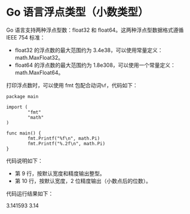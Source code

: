 # Go 语言浮点类型（小数类型）

Go 语言支持两种浮点型数：float32 和 float64。这两种浮点型数据格式遵循 IEEE 754 标准：

*   float32 的浮点数的最大范围约为 3.4e38，可以使用常量定义：math.MaxFloat32。
*   float64 的浮点数的最大范围约为 1.8e308，可以使用一个常量定义：math.MaxFloat64。

打印浮点数时，可以使用 fmt 包配合动词`%f`，代码如下：

```
package main

import (
        "fmt"
        "math"
)

func main() {
        fmt.Printf("%f\n", math.Pi)
        fmt.Printf("%.2f\n", math.Pi)
}
```

代码说明如下：

*   第 9 行，按默认宽度和精度输出整型。
*   第 10 行，按默认宽度，2 位精度输出（小数点后的位数）。

代码运行结果如下：

3.141593
3.14